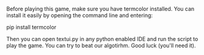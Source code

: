 Before playing this game, make sure you have termcolor installed. You can install it easily by opening the command line and entering:

pip install termcolor

Then you can open textui.py in any python enabled IDE and run the script to play the game. You can try to beat our algotirhm. Good luck (you'll need it).